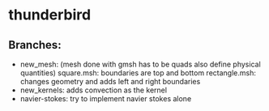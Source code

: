 thunderbird
=====

Branches:
---------

- new_mesh: 
(mesh done with gmsh has to be quads also define physical quantities)
square.msh: boundaries are top and bottom
rectangle.msh: changes geometry and adds left and right boundaries
- new_kernels:
adds convection as the kernel
- navier-stokes:
try to implement navier stokes alone
